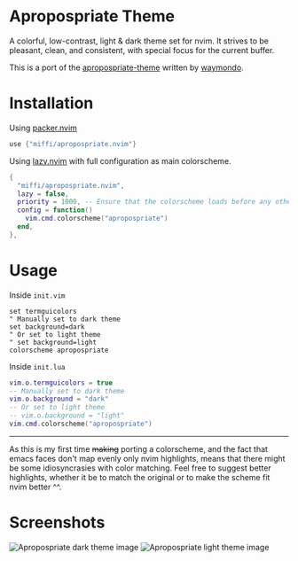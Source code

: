 # Apropospriate Theme

A colorful, low-contrast, light & dark theme set for nvim. It strives to be
pleasant, clean, and consistent, with special focus for the current buffer.

This is a port of the
[apropospriate-theme](https://github.com/waymondo/apropospriate-theme) written
by [waymondo](https://github.com/waymondo).

# Installation
Using [packer.nvim](https://github.com/wbthomason/packer.nvim)
```lua
use {"miffi/apropospriate.nvim"}
```

Using [lazy.nvim](https://github.com/folke/lazy.nvim) with full configuration
as main colorscheme.
```lua
{
  "miffi/apropospriate.nvim",
  lazy = false,
  priority = 1000, -- Ensure that the colorscheme loads before any other plugins
  config = function()
    vim.cmd.colorscheme("apropospriate")
  end,
},
```

# Usage
Inside `init.vim`
```vim
set termguicolors
" Manually set to dark theme
set background=dark
" Or set to light theme
" set background=light
colorscheme apropospriate
```

Inside `init.lua`
```lua
vim.o.termguicolors = true
-- Manually set to dark theme
vim.o.background = "dark"
-- Or set to light theme
-- vim.o.background = "light"
vim.cmd.colorscheme("apropospriate")
```

---

As this is my first time ~~making~~ porting a colorscheme, and the fact that
emacs faces don't map evenly only nvim highlights, means that there might be
some idiosyncrasies with color matching. Feel free to suggest better
highlights, whether it be to match the original or to make the scheme fit nvim
better ^^.

# Screenshots
![Apropospriate dark theme image](https://user-images.githubusercontent.com/22885077/205475848-ef334760-6b58-4ad9-871e-820d03db8121.png)
![Apropospriate light theme image](https://user-images.githubusercontent.com/22885077/205475627-3fd732d3-be8a-45c5-a258-99194064f64c.png)
